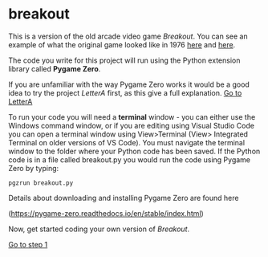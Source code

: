 # breakout

This is a version of the old arcade video game *Breakout*. You can see an example of what the original game looked like in 1976  [here](https://www.youtube.com/watch?v=eaCY6QQZVEc) and [here](https://youtu.be/tlKy9UhZKzk).

The code you write for this project will run using the Python extension library called **Pygame Zero**.

If you are unfamiliar with the way Pygame Zero works it would be a good idea to try the project *LetterA* first, as this give a full explanation. [Go to LetterA](https://github.com/WokLibCodeClub/LetterA)

To run your code you will need a **terminal** window - you can either use the Windows command window, or if you are editing using Visual Studio Code you can open a terminal window using View>Terminal (View> Integrated Terminal on older versions of VS Code). You must navigate the terminal window to the folder where your Python code has been saved. If the Python code is in a file called breakout.py you would run the code using Pygame Zero by typing:
```
pgzrun breakout.py
```

Details about downloading and installing Pygame Zero are found here

(https://pygame-zero.readthedocs.io/en/stable/index.html)


Now, get started coding your own version of *Breakout*.

[Go to step 1](step01-screen_and_ball)
